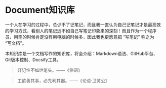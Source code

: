 # Document知识库

一个人在学习的过程中，总少不了记笔记，而且我一直认为自己记笔记才是最高效的学习方式，看别人的笔记远不如自己写笔记印象来的深刻！而且作为一个程序员，用笔的时候肯定没有用电脑的时候多，因此我也更愿意把 “写笔记” 称之为 “写文档”。

本知识库是一个文档写作的知识库，将会介绍：Markdown语法、GitHub平台、Git版本控制、Docsify工具。

> 好记性不如烂笔头。——《俗语》

> 工欲善其事，必先利其器。——《论语·卫灵公》
